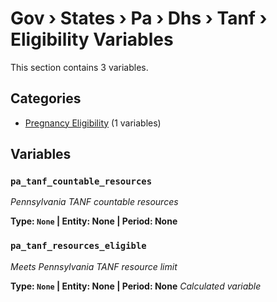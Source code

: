 # Gov › States › Pa › Dhs › Tanf › Eligibility Variables

This section contains 3 variables.

## Categories

- [Pregnancy Eligibility](pregnancy_eligibility/index.md) (1 variables)

## Variables

### `pa_tanf_countable_resources`
*Pennsylvania TANF countable resources*

**Type: `None` | Entity: None | Period: None**

### `pa_tanf_resources_eligible`
*Meets Pennsylvania TANF resource limit*

**Type: `None` | Entity: None | Period: None**
*Calculated variable*
